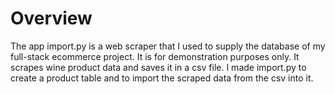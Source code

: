 # Overview
The app import.py is a web scraper that I used to supply the database of my full-stack ecommerce project. It is for demonstration purposes only.
It scrapes wine product data and saves it in a csv file. I made import.py to create a product table and to import the scraped data from the csv into it. 